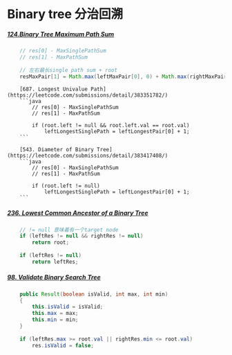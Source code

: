 # Binary tree 分治回溯

##### [124.Binary Tree Maximum Path Sum](https://leetcode.com/submissions/detail/383424572/)
```java
    // res[0] - MaxSinglePathSum
    // res[1] - MaxPathSum
    
    // 左右最长single path sum + root
    resMaxPair[1] = Math.max(leftMaxPair[0], 0) + Math.max(rightMaxPair[0], 0) + root.val
```

        [687. Longest Univalue Path](https://leetcode.com/submissions/detail/383351782/)
        ```java
            // res[0] - MaxSinglePathSum
            // res[1] - MaxPathSum

            if (root.left != null && root.left.val == root.val) 
                leftLongestSinglePath = leftLongestPair[0] + 1;
        ```

        [543. Diameter of Binary Tree](https://leetcode.com/submissions/detail/383417408/)
        ```java
            // res[0] - MaxSinglePathSum
            // res[1] - MaxPathSum

            if (root.left != null)
                leftLongestSinglePath = leftLongestPair[0] + 1;
        ```

##### [236. Lowest Common Ancestor of a Binary Tree](https://leetcode.com/submissions/detail/383535536/)
```java
    // != null 意味着有一个target node
    if (leftRes != null && rightRes != null)
        return root;
    
    if (leftRes != null)
        return leftRes;
```

##### [98. Validate Binary Search Tree](https://leetcode.com/submissions/detail/383578242/)
```java
    public Result(boolean isValid, int max, int min)
    {
        this.isValid = isValid;
        this.max = max;
        this.min = min;
    }
    
    if (leftRes.max >= root.val || rightRes.min <= root.val)
        res.isValid = false;
```
